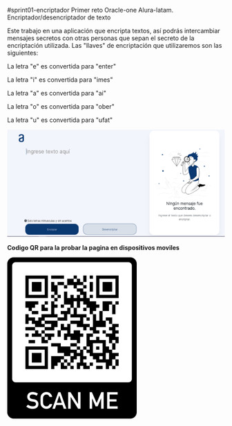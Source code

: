 #sprint01-encriptador
Primer reto Oracle-one Alura-latam. Encriptador/desencriptador de texto 

Este trabajo en una aplicación que encripta textos, así podrás intercambiar mensajes secretos con otras personas que sepan el secreto de la encriptación utilizada.
Las "llaves" de encriptación que utilizaremos son las siguientes:

La letra "e" es convertida para "enter"

La letra "i" es convertida para "imes"

La letra "a" es convertida para "ai"

La letra "o" es convertida para "ober"

La letra "u" es convertida para "ufat"

![Image text](https://github.com/israelnaz/sprint01-encriptador/blob/master/img/imagen%20encriptador.PNG)

**Codigo QR para la probar la pagina en dispositivos moviles**

![Image text](https://github.com/israelnaz/sprint01-encriptador/blob/master/img/frame.png)
